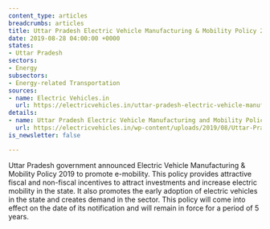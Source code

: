 ```yaml
---
content_type: articles
breadcrumbs: articles
title: Uttar Pradesh Electric Vehicle Manufacturing & Mobility Policy 2019
date: 2019-08-28 04:00:00 +0000
states:
- Uttar Pradesh
sectors:
- Energy
subsectors:
- Energy-related Transportation
sources:
- name: Electric Vehicles.in
  url: https://electricvehicles.in/uttar-pradesh-electric-vehicle-manufacturing-mobility-policy-2019/
details:
- name: Uttar Pradesh Electric Vehicle Manufacturing and Mobility Policy 2019
  url: https://electricvehicles.in/wp-content/uploads/2019/08/Uttar-Pradesh-Electric-Vehicle-Policy-2019.pdf
is_newsletter: false

---
```

Uttar Pradesh government announced Electric Vehicle Manufacturing & Mobility Policy 2019 to promote e-mobility. This policy provides attractive fiscal and non-fiscal incentives to attract investments and increase electric mobility in the state. It also promotes the early adoption of electric vehicles in the state and creates demand in the sector. This policy will come into effect on the date of its notification and will remain in force for a period of 5 years.
